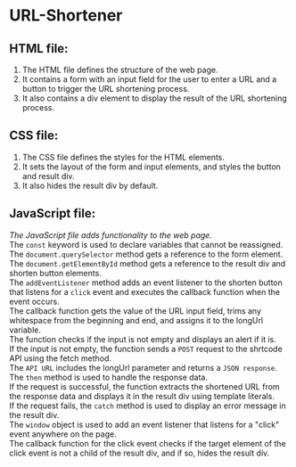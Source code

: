 # URL-Shortener
## HTML file:
1. The HTML file defines the structure of the web page.
2. It contains a form with an input field for the user to enter a URL and a button to trigger the URL shortening process.
3. It also contains a div element to display the result of the URL shortening process.
## CSS file:
1. The CSS file defines the styles for the HTML elements.
2. It sets the layout of the form and input elements, and styles the button and result div.
3. It also hides the result div by default.
## JavaScript file:
*The JavaScript file adds functionality to the web page.* <br/>
The `const` keyword is used to declare variables that cannot be reassigned.<br/>
The `document.querySelector` method gets a reference to the form element.<br/>
The `document.getElementById` method gets a reference to the result div and shorten button elements.<br/>
The `addEventListener` method adds an event listener to the shorten button that listens for a `click` event and executes the callback function when the event occurs. <br/>
The callback function gets the value of the URL input field, trims any whitespace from the beginning and end, and assigns it to the longUrl variable. <br/>
The function checks if the input is not empty and displays an alert if it is. <br/>
If the input is not empty, the function sends a `POST` request to the shrtcode API using the fetch method. <br/>
The `API URL` includes the longUrl parameter and returns a `JSON response`. <br/>
The `then` method is used to handle the response data. <br/>
If the request is successful, the function extracts the shortened URL from the response data and displays it in the result div using template literals. <br/>
If the request fails, the `catch` method is used to display an error message in the result div. <br/>
The `window` object is used to add an event listener that listens for a "click" event anywhere on the page. <br/>
The callback function for the click event checks if the target element of the click event is not a child of the result div, and if so, hides the result div.
